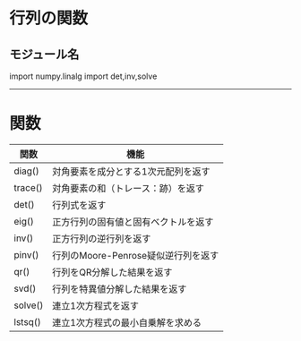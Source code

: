 # 行列の関数

## モジュール名
 import numpy.linalg import det,inv,solve

---

# 関数

| 関数  | 機能 |
| --- | --- |
| diag() | 対角要素を成分とする1次元配列を返す |
| trace() | 対角要素の和（トレース：跡）を返す |
| det() | 行列式を返す |
| eig() | 正方行列の固有値と固有ベクトルを返す |
| inv() | 正方行列の逆行列を返す |
| pinv() | 行列のMoore-Penrose疑似逆行列を返す |
| qr() | 行列をQR分解した結果を返す |
| svd() | 行列を特異値分解した結果を返す |
| solve() | 連立1次方程式を返す |
| lstsq() | 連立1次方程式の最小自乗解を求める |

